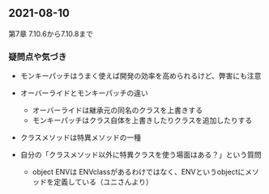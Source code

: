 ## 2021-08-10
第7章 7.10.6から7.10.8まで
### 疑問点や気づき

- モンキーパッチはうまく使えば開発の効率を高められるけど、弊害にも注意
- オーバーライドとモンキーパッチの違い
  - オーバーライドは継承元の同名のクラスを上書きする
  - モンキーパッチはクラス自体を上書きしたりクラスを追加したりする

- クラスメソッドは特異メソッドの一種
- 自分の「クラスメソッド以外に特異クラスを使う場面はある？」という質問
  - object ENVは ENVclassがあるわけではなく、ENVというobjectにメソッドを定義している（ユニさんより）
